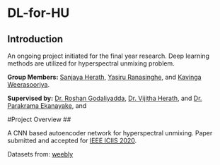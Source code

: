 # DL-for-HU

## Introduction ##

An ongoing project initiated for the final year research. Deep learning methods are utilized for hyperspectral unmixing problem.

**Group Members:** [Sanjaya Herath](https://sanjayaherath.github.io/), [Yasiru Ranasinghe](https://www.researchgate.net/profile/Don_Yasiru_Ranasinghe), and [Kavinga Weerasooriya](https://www.researchgate.net/profile/Kavinga_Weerasooriya).

**Supervised by:** [Dr. Roshan Godaliyadda](http://eng.pdn.ac.lk/deee/staff/academic/dr.gmri.godaliyadda/profile.php), [Dr. Vijitha Herath](http://eng.pdn.ac.lk/deee/staff/academic/dr.vr.herath/profile.php), and [Dr. Parakrama Ekanayake](http://eng.pdn.ac.lk/deee/staff/academic/dr.mpb.ekanayake/profile.php), and 

#Project Overview ##

A CNN based autoencoder network for hyperspectral unmixing. Paper submitted and accepted for [IEEE ICIIS 2020](https://www.iitrpr.ac.in/iciis2020/index.html).

Datasets from: [weebly](http://lesun.weebly.com/hyperspectral-data-set.html)




